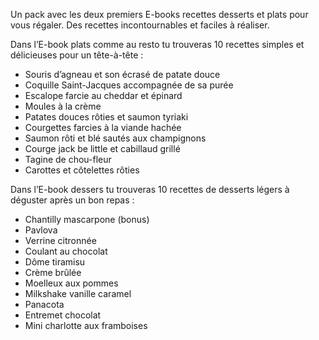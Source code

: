 <p>Un pack avec les deux premiers E-books recettes desserts et plats pour vous régaler. Des recettes incontournables et faciles à réaliser.</p>

<p>Dans l’E-book plats comme au resto tu trouveras 10 recettes simples et délicieuses pour un tête-à-tête :</p>
<ul>
<li>Souris d’agneau et son écrasé de patate douce </li>
<li>Coquille Saint-Jacques accompagnée de sa purée</li>
<li>Escalope farcie au cheddar et épinard</li>
<li>Moules à la crème</li>
<li> Patates douces rôties et saumon tyriaki</li>
<li>Courgettes farcies à la viande hachée </li>
<li>Saumon rôti et blé sautés aux champignons</li>
<li>Courge jack be little et cabillaud grillé </li>
<li>Tagine de chou-fleur</li>
<li> Carottes  et côtelettes rôties</li>
</ul>

<p>Dans l’E-book dessers tu trouveras 10 recettes de desserts légers à déguster après un bon repas :</p> 
<ul>
<li>Chantilly mascarpone (bonus)</li>
<li>Pavlova</li>
<li>Verrine citronnée</li>
<li>Coulant au chocolat</li>
<li>Dôme tiramisu</li>
<li>Crème brûlée</li>
<li>Moelleux aux pommes</li>
<li>Milkshake vanille caramel</li>
<li>Panacota</li>
<li>Entremet chocolat</li>
<li>Mini charlotte aux framboises</li>
</ul>
